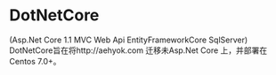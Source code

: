 # DotNetCore
(Asp.Net Core 1.1 MVC Web Api EntityFrameworkCore SqlServer)
DotNetCore旨在将http://aehyok.com 迁移未Asp.Net Core 上，并部署在Centos 7.0+。

